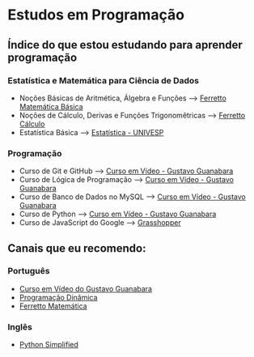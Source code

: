 # Estudos em Programação

## Índice do que estou estudando para aprender programação

### Estatística e Matemática para Ciência de Dados
- Noções Básicas de Aritmética, Álgebra e Funções --> [Ferretto Matemática Básica](https://www.youtube.com/playlist?list=PLTPg64KdGgYgFpOFt2TETLdEuBB4fvxxf)
- Noções de Cálculo, Derivas e Funções Trigonomêtricas --> [Ferretto Cálculo](https://www.youtube.com/playlist?list=PLTPg64KdGgYhACfQUtMf3CuhWOfLoTf_a)
- Estatística Básica --> [Estatística - UNIVESP](https://www.youtube.com/playlist?list=PLxI8Can9yAHdJq561NyRN9wZpTqVJn0Z0)

### Programação

- Curso de Git e GitHub --> [Curso em Vídeo - Gustavo Guanabara](https://www.youtube.com/playlist?list=PLHz_AreHm4dm7ZULPAmadvNhH6vk9oNZA)
- Curso de Lógica de Programação --> [Curso em Vídeo - Gustavo Guanabara](https://www.youtube.com/playlist?list=PLHz_AreHm4dmSj0MHol_aoNYCSGFqvfXV)
- Curso de Banco de Dados no MySQL --> [Curso em Vídeo - Gustavo Guanabara](https://www.youtube.com/playlist?list=PLHz_AreHm4dkBs-795Dsgvau_ekxg8g1r)
- Curso de Python --> [Curso em Vídeo - Gustavo Guanabara](https://www.youtube.com/playlist?list=PLHz_AreHm4dlKP6QQCekuIPky1CiwmdI6)
- Curso de JavaScript do Google --> [Grasshopper](https://grasshopper.app/pt_br/)

## Canais que eu recomendo:

### Português
- [Curso em Vídeo do Gustavo Guanabara](https://www.youtube.com/c/CursoemV%C3%ADdeo)
- [Programação Dinâmica](https://www.youtube.com/c/Programa%C3%A7%C3%A3oDin%C3%A2mica)
- [Ferretto Matemática](https://www.youtube.com/user/professorferretto)

### Inglês
- [Python Simplified](https://www.youtube.com/c/PythonSimplified)
